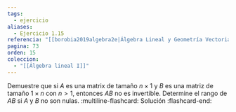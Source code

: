 ```yaml
---
tags:
  - ejercicio
aliases:
  - Ejercicio 1.15
referencia: "[[borobia2019algebra2e|Álgebra Lineal y Geometría Vectorial (2a ed)]]"
pagina: 73
orden: 15
coleccion:
  - "[[Álgebra lineal I]]"
---
```

Demuestre que si $A$ es una matrix de tamaño $n \times 1$ y $B$ es una matriz de tamaño $1 \times n$ con $n>1$, entonces $AB$ no es invertible. Determine el rango de $AB$ si $A$ y $B$ no son nulas.
:multiline-flashcard:
Solución
:flashcard-end:
